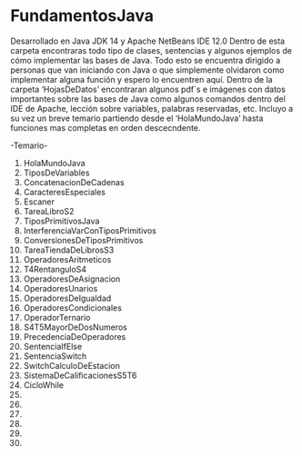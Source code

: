 # FundamentosJava
Desarrollado en Java JDK 14 y Apache NetBeans IDE 12.0
Dentro de esta carpeta encontraras todo tipo de clases, sentencias y algunos ejemplos de cómo implementar las bases de Java. 
Todo esto se encuentra dirigido a personas que van iniciando con Java o que simplemente olvidaron como implementar alguna función y espero lo encuentren aquí.
Dentro de la carpeta ‘HojasDeDatos’ encontraran algunos pdf´s e imágenes con datos importantes sobre las bases de Java como algunos comandos dentro del IDE de Apache, lección sobre variables, palabras reservadas, etc.
Incluyo a su vez un breve temario partiendo desde el ‘HolaMundoJava’ hasta funciones mas completas en orden descecndente.

  -Temario-

1. HolaMundoJava
2. TiposDeVariables
3. ConcatenacionDeCadenas
4. CaracteresEspeciales
5. Escaner
6. TareaLibroS2
7. TiposPrimitivosJava
8. InterferenciaVarConTiposPrimitivos
9. ConversionesDeTiposPrimitivos
10. TareaTiendaDeLibrosS3
11. OperadoresAritmeticos
12. T4RentanguloS4
13. OperadoresDeAsignacion
14. OperadoresUnarios
15. OperadoresDeIgualdad
16. OperadoresCondicionales
17. OperadorTernario
18. S4T5MayorDeDosNumeros
19. PrecedenciaDeOperadores
20. SentenciaIfElse
21. SentenciaSwitch
22. SwitchCalculoDeEstacion
23. SistemaDeCalificacionesS5T6
24. CicloWhile
25. 
26. 
27. 
28. 
29. 
30. 

